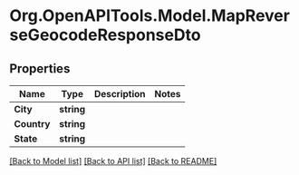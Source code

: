 # Org.OpenAPITools.Model.MapReverseGeocodeResponseDto

## Properties

Name | Type | Description | Notes
------------ | ------------- | ------------- | -------------
**City** | **string** |  | 
**Country** | **string** |  | 
**State** | **string** |  | 

[[Back to Model list]](../../README.md#documentation-for-models) [[Back to API list]](../../README.md#documentation-for-api-endpoints) [[Back to README]](../../README.md)

